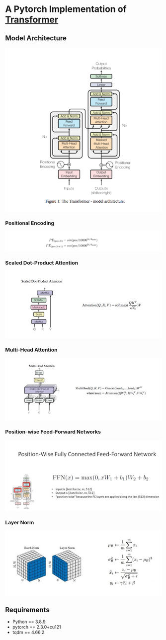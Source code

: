 # A Pytorch Implementation of [Transformer](https://arxiv.org/pdf/1706.03762)

## Model Architecture
![Model Architecture](image/model.png)
### Positional Encoding
![Positional Encoding](image/positional_encoding.png)
### Scaled Dot-Product Attention
![Scaled Dot-Product Attention](image/scale_dot_product_attention.jpg)
### Multi-Head Attention
![Multi-Head Attention](image/multi_head_attention.jpg)
### Position-wise Feed-Forward Networks
![Position-wise Feed-Forward Networks](image/positionwise_feed_forward.jpg)
### Layer Norm
![Layer Norm](image/layer_norm.jpg)
## Requirements
* Python == 3.8.9
* pytorch == 2.3.0+cu121
* tqdm == 4.66.2
